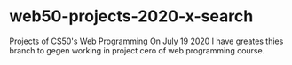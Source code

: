 # web50-projects-2020-x-search
Projects of CS50's Web Programming
On July 19 2020 I have greates thies branch to gegen working in project cero of web programming course.
